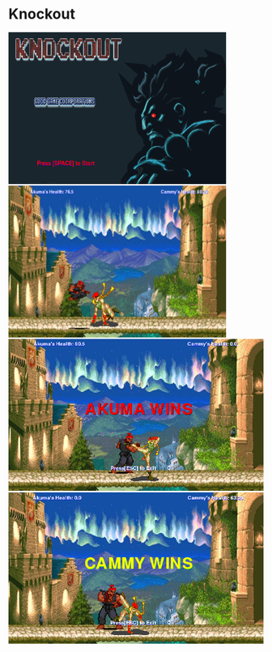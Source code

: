 # Knockout

<img src = "https://github.com/jli1598/Knockout/blob/master/objectives/start%20screen.PNG" width = "430" height = "300">      <img src = "https://github.com/jli1598/Knockout/blob/master/objectives/fight%20screen%203.PNG" width = "430" height = "300" >
<img src = "https://github.com/jli1598/Knockout/blob/master/objectives/akuma%20wins%20screen.PNG" >
<img src = "https://github.com/jli1598/Knockout/blob/master/objectives/cammy%20wins%20screen.PNG" >
